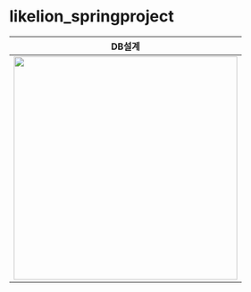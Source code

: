 # likelion_springproject

|DB설계|
|------|
|<img src="https://user-images.githubusercontent.com/91943160/200215198-d2085062-1193-4235-87ec-a02fbce000e3.png" width="400" height="400"/>|

